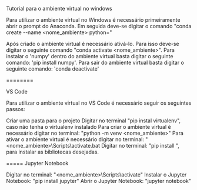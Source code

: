 Tutorial para o ambiente virtual no windows

Para utilizar o ambiente virtual no Windows é necessário primeiramente abrir o 
prompt do Anaconda. Em seguida deve-se digitar o comando "conda create --name <nome_ambiente> python=<versao>"

Após criado o ambiente virtual é necessário ativá-lo. Para isso deve-se digitar o seguinte comando
"conda activate <nome_ambiente>".
Para instalar o 'numpy' dentro do ambiente virtual basta digitar o seguinte comando:
'pip install numpy'.
Para sair do ambiente virtual basta digitar o seguinte comando:
'conda deactivate'

========

VS Code

Para utilizar o ambiente virtual no VS Code é necessário seguir os seguintes passos:

Criar uma pasta para o projeto
Digitar no terminal "pip instal virtualenv", caso não tenha o virtualenv instalado
Para criar o ambiente virtual é necessário digitar no terminal: "python -m venv <nome_ambiente>"
Para ativar o ambiente virtual é necessário digitar no terminal: "<nome_ambiente>\Scripts\activate.bat
Digitar no terminal: "pip install <biblioteca>", para instalar as bibliotecas desejadas.


=====
Jupyter Notebook

Digitar no terminal: "<nome_ambiente>\Scripts\activate"
Instalar o Jupyter Notebook: "pip install jupyter"
Abrir o Jupyter Notebook: "jupyter notebook"
